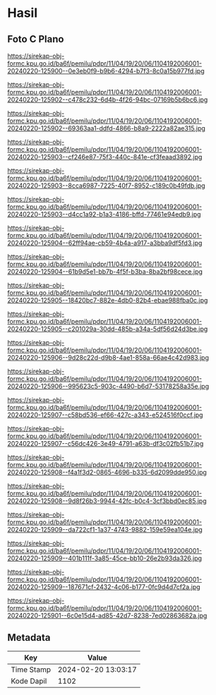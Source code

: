 # Hasil

## Foto C Plano

https://sirekap-obj-formc.kpu.go.id/ba6f/pemilu/pdpr/11/04/19/20/06/1104192006001-20240220-125900--0e3eb0f9-b9b6-4294-b7f3-8c0a15b977fd.jpg

https://sirekap-obj-formc.kpu.go.id/ba6f/pemilu/pdpr/11/04/19/20/06/1104192006001-20240220-125902--c478c232-6d4b-4f26-94bc-07169b5b6bc6.jpg

https://sirekap-obj-formc.kpu.go.id/ba6f/pemilu/pdpr/11/04/19/20/06/1104192006001-20240220-125902--69363aa1-ddfd-4866-b8a9-2222a82ae315.jpg

https://sirekap-obj-formc.kpu.go.id/ba6f/pemilu/pdpr/11/04/19/20/06/1104192006001-20240220-125903--cf246e87-75f3-440c-841e-cf3feaad3892.jpg

https://sirekap-obj-formc.kpu.go.id/ba6f/pemilu/pdpr/11/04/19/20/06/1104192006001-20240220-125903--8cca6987-7225-40f7-8952-c189c0b49fdb.jpg

https://sirekap-obj-formc.kpu.go.id/ba6f/pemilu/pdpr/11/04/19/20/06/1104192006001-20240220-125903--d4cc1a92-b1a3-4186-bffd-77461e94edb9.jpg

https://sirekap-obj-formc.kpu.go.id/ba6f/pemilu/pdpr/11/04/19/20/06/1104192006001-20240220-125904--62ff94ae-cb59-4b4a-a917-a3bba9df5fd3.jpg

https://sirekap-obj-formc.kpu.go.id/ba6f/pemilu/pdpr/11/04/19/20/06/1104192006001-20240220-125904--61b9d5e1-bb7b-4f5f-b3ba-8ba2bf98cece.jpg

https://sirekap-obj-formc.kpu.go.id/ba6f/pemilu/pdpr/11/04/19/20/06/1104192006001-20240220-125905--18420bc7-882e-4db0-82b4-ebae988fba0c.jpg

https://sirekap-obj-formc.kpu.go.id/ba6f/pemilu/pdpr/11/04/19/20/06/1104192006001-20240220-125905--c201029a-30dd-485b-a34a-5df56d24d3be.jpg

https://sirekap-obj-formc.kpu.go.id/ba6f/pemilu/pdpr/11/04/19/20/06/1104192006001-20240220-125906--9d28c22d-d9b8-4ae1-858a-66ae4c42d983.jpg

https://sirekap-obj-formc.kpu.go.id/ba6f/pemilu/pdpr/11/04/19/20/06/1104192006001-20240220-125906--995623c5-903c-4490-b6d7-53178258a35e.jpg

https://sirekap-obj-formc.kpu.go.id/ba6f/pemilu/pdpr/11/04/19/20/06/1104192006001-20240220-125907--c58bd536-ef66-427c-a343-e524516f0ccf.jpg

https://sirekap-obj-formc.kpu.go.id/ba6f/pemilu/pdpr/11/04/19/20/06/1104192006001-20240220-125907--c56dc426-3e49-4791-a63b-df3c02fb51b7.jpg

https://sirekap-obj-formc.kpu.go.id/ba6f/pemilu/pdpr/11/04/19/20/06/1104192006001-20240220-125908--f4a1f3d2-0865-4696-b335-6d2099dde950.jpg

https://sirekap-obj-formc.kpu.go.id/ba6f/pemilu/pdpr/11/04/19/20/06/1104192006001-20240220-125908--9d8f26b3-9944-42fc-b0c4-3cf3bbd0ec85.jpg

https://sirekap-obj-formc.kpu.go.id/ba6f/pemilu/pdpr/11/04/19/20/06/1104192006001-20240220-125909--da722cf1-1a37-4743-9882-159e59ea104e.jpg

https://sirekap-obj-formc.kpu.go.id/ba6f/pemilu/pdpr/11/04/19/20/06/1104192006001-20240220-125909--401b111f-3a85-45ce-bb10-26e2b93da326.jpg

https://sirekap-obj-formc.kpu.go.id/ba6f/pemilu/pdpr/11/04/19/20/06/1104192006001-20240220-125909--187671cf-2432-4c06-b177-0fc9d4d7cf2a.jpg

https://sirekap-obj-formc.kpu.go.id/ba6f/pemilu/pdpr/11/04/19/20/06/1104192006001-20240220-125901--6c0e15d4-ad85-42d7-8238-7ed02863682a.jpg


## Metadata

| Key        | Value               |
| ---------- | ------------------- |
| Time Stamp | 2024-02-20 13:03:17 |
| Kode Dapil | 1102                |



